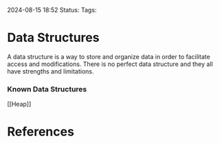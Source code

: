 2024-08-15 18:52
Status:
Tags:

# Data Structures
A data structure is a way to store and organize data in order to facilitate access and modifications. There is no perfect data structure and they all have strengths and limitations.

### Known Data Structures
[[Heap]]
# References